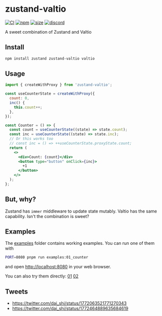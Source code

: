 # zustand-valtio

[![CI](https://img.shields.io/github/actions/workflow/status/zustandjs/zustand-valtio/ci.yml?branch=main)](https://github.com/zustandjs/zustand-valtio/actions?query=workflow%3ACI)
[![npm](https://img.shields.io/npm/v/zustand-valtio)](https://www.npmjs.com/package/zustand-valtio)
[![size](https://img.shields.io/bundlephobia/minzip/zustand-valtio)](https://bundlephobia.com/result?p=zustand-valtio)
[![discord](https://img.shields.io/discord/627656437971288081)](https://discord.gg/MrQdmzd)

A sweet combination of Zustand and Valtio

## Install

```bash
npm install zustand zustand-valtio valtio
```

## Usage

```jsx
import { createWithProxy } from 'zustand-valtio';

const useCounterState = createWithProxy({
  count: 0,
  inc() {
    this.count++;
  },
});

const Counter = () => {
  const count = useCounterState((state) => state.count);
  const inc = useCounterState((state) => state.inc);
  // Or this works too
  // const inc = () => ++useCounterState.proxyState.count;
  return (
    <>
      <div>Count: {count}</div>
      <button type="button" onClick={inc}>
        +1
      </button>
    </>
  );
};
```

## But, why?

Zustand has `immer` middleware to update state mutably.
Valtio has the same capability. Isn't the combination is sweet?

## Examples

The [examples](examples) folder contains working examples.
You can run one of them with

```bash
PORT=8080 pnpm run examples:01_counter
```

and open <http://localhost:8080> in your web browser.

You can also try them directly:
[01](https://stackblitz.com/github/zustandjs/zustand-valtio/tree/main/examples/01_counter)
[02](https://stackblitz.com/github/zustandjs/zustand-valtio/tree/main/examples/02_methods)

## Tweets

- https://twitter.com/dai_shi/status/1772063521771270343
- https://twitter.com/dai_shi/status/1772464889635684619
